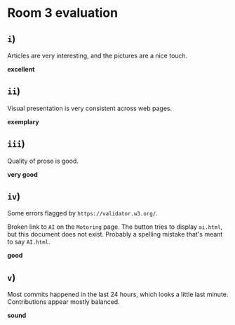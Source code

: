 # Room 3 evaluation

## `i`)

Articles are very interesting, and the pictures are a nice touch.

**excellent**

## `ii`)

Visual presentation is very consistent across web pages.

**exemplary**

## `iii`)

Quality of prose is good.

**very good**

## `iv`)

Some errors flagged by `https://validator.w3.org/`.

Broken link to `AI` on the `Motoring` page. The button tries to display `ai.html`, but this document does not exist. Probably a spelling mistake that's meant to say `AI.html`.

**good**

## `v`)

Most commits happened in the last 24 hours, which looks a little last minute. Contributions appear mostly balanced.

**sound**
